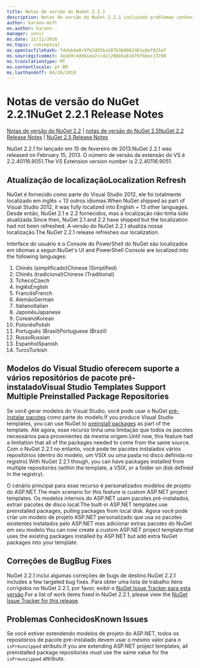```yaml
---
title: Notas de versão do NuGet 2.2.1
description: Notas de versão do NuGet 2.2.1 incluindo problemas conhecidos, correções de bug, recursos adicionados e DCRs.
author: karann-msft
ms.author: karann
manager: unnir
ms.date: 11/11/2016
ms.topic: conceptual
ms.openlocfilehash: fddeb4e8c9fb2d85ba1876360862461e8ef025af
ms.sourcegitcommit: 3eab9c4dd41ea7ccd2c28bb5ab16f6fbbec13708
ms.translationtype: MT
ms.contentlocale: pt-BR
ms.lasthandoff: 04/26/2018
---
```

# <a name="nuget-221-release-notes"></a><span data-ttu-id="facb4-103">Notas de versão do NuGet 2.2.1</span><span class="sxs-lookup"><span data-stu-id="facb4-103">NuGet 2.2.1 Release Notes</span></span>

<span data-ttu-id="facb4-104">[Notas de versão do NuGet 2.2](../release-notes/nuget-2.2.md) | [notas de versão do NuGet 2.5](../release-notes/nuget-2.5.md)</span><span class="sxs-lookup"><span data-stu-id="facb4-104">[NuGet 2.2 Release Notes](../release-notes/nuget-2.2.md) | [NuGet 2.5 Release Notes](../release-notes/nuget-2.5.md)</span></span>

<span data-ttu-id="facb4-105">NuGet 2.2.1 foi lançado em 15 de fevereiro de 2013.</span><span class="sxs-lookup"><span data-stu-id="facb4-105">NuGet 2.2.1 was released on February 15, 2013.</span></span>  <span data-ttu-id="facb4-106">O número de versão da extensão do VS é 2.2.40116.9051.</span><span class="sxs-lookup"><span data-stu-id="facb4-106">The VS Extension version number is 2.2.40116.9051.</span></span>

## <a name="localization-refresh"></a><span data-ttu-id="facb4-107">Atualização de localização</span><span class="sxs-lookup"><span data-stu-id="facb4-107">Localization Refresh</span></span>
<span data-ttu-id="facb4-108">NuGet é fornecido como parte do Visual Studio 2012, ele foi totalmente localizado em inglês + 13 outros idiomas.</span><span class="sxs-lookup"><span data-stu-id="facb4-108">When NuGet shipped as part of Visual Studio 2012, it was fully localized into English + 13 other languages.</span></span>  <span data-ttu-id="facb4-109">Desde então, NuGet 2.1 e 2.2 fornecidos, mas a localização não tinha sido atualizada.</span><span class="sxs-lookup"><span data-stu-id="facb4-109">Since then, NuGet 2.1 and 2.2 have shipped but the localization had not been refreshed.</span></span>  <span data-ttu-id="facb4-110">A versão do NuGet 2.2.1 atualiza nossa localização.</span><span class="sxs-lookup"><span data-stu-id="facb4-110">The NuGet 2.2.1 release refreshes our localization.</span></span>

<span data-ttu-id="facb4-111">Interface do usuário e o Console do PowerShell do NuGet são localizados em idiomas a seguir:</span><span class="sxs-lookup"><span data-stu-id="facb4-111">NuGet's UI and PowerShell Console are localized into the following languages:</span></span>

1. <span data-ttu-id="facb4-112">Chinês (simplificado)</span><span class="sxs-lookup"><span data-stu-id="facb4-112">Chinese (Simplified)</span></span>
1. <span data-ttu-id="facb4-113">Chinês (tradicional)</span><span class="sxs-lookup"><span data-stu-id="facb4-113">Chinese (Traditional)</span></span>
1. <span data-ttu-id="facb4-114">Tcheco</span><span class="sxs-lookup"><span data-stu-id="facb4-114">Czech</span></span>
1. <span data-ttu-id="facb4-115">Inglês</span><span class="sxs-lookup"><span data-stu-id="facb4-115">English</span></span>
1. <span data-ttu-id="facb4-116">Francês</span><span class="sxs-lookup"><span data-stu-id="facb4-116">French</span></span>
1. <span data-ttu-id="facb4-117">Alemão</span><span class="sxs-lookup"><span data-stu-id="facb4-117">German</span></span>
1. <span data-ttu-id="facb4-118">Italiano</span><span class="sxs-lookup"><span data-stu-id="facb4-118">Italian</span></span>
1. <span data-ttu-id="facb4-119">Japonês</span><span class="sxs-lookup"><span data-stu-id="facb4-119">Japanese</span></span>
1. <span data-ttu-id="facb4-120">Coreano</span><span class="sxs-lookup"><span data-stu-id="facb4-120">Korean</span></span>
1. <span data-ttu-id="facb4-121">Polonês</span><span class="sxs-lookup"><span data-stu-id="facb4-121">Polish</span></span>
1. <span data-ttu-id="facb4-122">Português (Brasil)</span><span class="sxs-lookup"><span data-stu-id="facb4-122">Portuguese (Brazil)</span></span>
1. <span data-ttu-id="facb4-123">Russo</span><span class="sxs-lookup"><span data-stu-id="facb4-123">Russian</span></span>
1. <span data-ttu-id="facb4-124">Espanhol</span><span class="sxs-lookup"><span data-stu-id="facb4-124">Spanish</span></span>
1. <span data-ttu-id="facb4-125">Turco</span><span class="sxs-lookup"><span data-stu-id="facb4-125">Turkish</span></span>

## <a name="visual-studio-templates-support-multiple-preinstalled-package-repositories"></a><span data-ttu-id="facb4-126">Modelos do Visual Studio oferecem suporte a vários repositórios de pacote pré-instalado</span><span class="sxs-lookup"><span data-stu-id="facb4-126">Visual Studio Templates Support Multiple Preinstalled Package Repositories</span></span>
<span data-ttu-id="facb4-127">Se você gerar modelos do Visual Studio, você pode usar o NuGet [pré-instalar pacotes](../visual-studio-extensibility/visual-studio-templates.md) como parte do modelo.</span><span class="sxs-lookup"><span data-stu-id="facb4-127">If you produce Visual Studio templates, you can use NuGet to [preinstall packages](../visual-studio-extensibility/visual-studio-templates.md) as part of the template.</span></span>  <span data-ttu-id="facb4-128">Até agora, esse recurso tinha uma limitação que todos os pacotes necessários para provenientes da mesma origem.</span><span class="sxs-lookup"><span data-stu-id="facb4-128">Until now, this feature had a limitation that all of the packages needed to come from the same source.</span></span>  <span data-ttu-id="facb4-129">Com o NuGet 2.2.1 no entanto, você pode ter pacotes instalados vários repositórios (dentro do modelo, um VSIX ou uma pasta no disco definida no registro).</span><span class="sxs-lookup"><span data-stu-id="facb4-129">With NuGet 2.2.1 though, you can have packages installed from multiple repositories (within the template, a VSIX, or a folder on disk defined in the registry).</span></span>

<span data-ttu-id="facb4-130">O cenário principal para esse recurso é personalizados modelos de projeto do ASP.NET.</span><span class="sxs-lookup"><span data-stu-id="facb4-130">The main scenario for this feature is custom ASP.NET project templates.</span></span>  <span data-ttu-id="facb4-131">Os modelos internos do ASP.NET usam pacotes pré-instalados, extrair pacotes de disco local.</span><span class="sxs-lookup"><span data-stu-id="facb4-131">The built-in ASP.NET templates use preinstalled packages, pulling packages from local disk.</span></span>  <span data-ttu-id="facb4-132">Agora você pode criar um modelo de projeto ASP.NET personalizado que usa os pacotes existentes instalados pelo ASP.NET mas adicionar extras pacotes do NuGet em seu modelo.</span><span class="sxs-lookup"><span data-stu-id="facb4-132">You can now create a custom ASP.NET project template that uses the existing packages installed by ASP.NET but add extra NuGet packages into your template.</span></span>

## <a name="bug-fixes"></a><span data-ttu-id="facb4-133">Correções de Bug</span><span class="sxs-lookup"><span data-stu-id="facb4-133">Bug Fixes</span></span>
<span data-ttu-id="facb4-134">NuGet 2.2.1 inclui algumas correções de bugs de destino.</span><span class="sxs-lookup"><span data-stu-id="facb4-134">NuGet 2.2.1 includes a few targeted bug fixes.</span></span> <span data-ttu-id="facb4-135">Para obter uma lista de trabalho itens corrigidos no NuGet 2.2.1, por favor, exibir o [NuGet Issue Tracker para esta versão](http://nuget.codeplex.com/workitem/list/advanced?keyword=&status=Closed&type=All&priority=All&release=NuGet%202.2.1&assignedTo=All&component=All&sortField=LastUpdatedDate&sortDirection=Descending&page=0).</span><span class="sxs-lookup"><span data-stu-id="facb4-135">For a list of work items fixed in NuGet 2.2.1, please view the [NuGet Issue Tracker for this release](http://nuget.codeplex.com/workitem/list/advanced?keyword=&status=Closed&type=All&priority=All&release=NuGet%202.2.1&assignedTo=All&component=All&sortField=LastUpdatedDate&sortDirection=Descending&page=0).</span></span>


## <a name="known-issues"></a><span data-ttu-id="facb4-136">Problemas Conhecidos</span><span class="sxs-lookup"><span data-stu-id="facb4-136">Known Issues</span></span>

<span data-ttu-id="facb4-137">Se você estiver estendendo modelos de projeto do ASP.NET, todos os repositórios de pacote pré-instalado devem usar o mesmo valor para o `isPreunzipped` atributo.</span><span class="sxs-lookup"><span data-stu-id="facb4-137">If you are extending ASP.NET project templates, all preinstalled package repositories must use the same value for the `isPreunzipped` attribute.</span></span>
